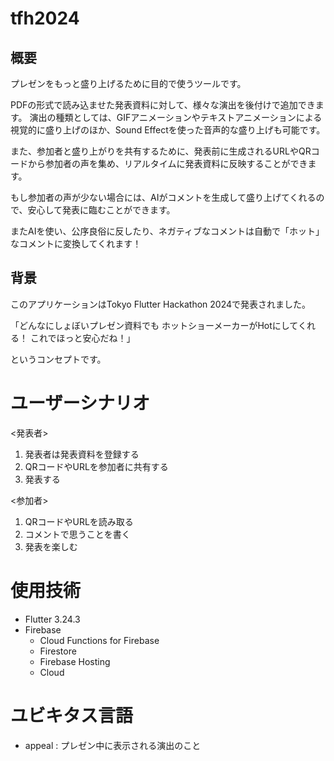 # tfh2024
## 概要
プレゼンをもっと盛り上げるために目的で使うツールです。

PDFの形式で読み込ませた発表資料に対して、様々な演出を後付けで追加できます。
演出の種類としては、GIFアニメーションやテキストアニメーションによる視覚的に盛り上げのほか、Sound Effectを使った音声的な盛り上げも可能です。

また、参加者と盛り上がりを共有するために、発表前に生成されるURLやQRコードから参加者の声を集め、リアルタイムに発表資料に反映することができます。

もし参加者の声が少ない場合には、AIがコメントを生成して盛り上げてくれるので、安心して発表に臨むことができます。

またAIを使い、公序良俗に反したり、ネガティブなコメントは自動で「ホット」なコメントに変換してくれます！

## 背景
このアプリケーションはTokyo Flutter Hackathon 2024で発表されました。

「どんなにしょぼいプレゼン資料でも
ホットショーメーカーがHotにしてくれる！
これでほっと安心だね！」

というコンセプトです。


# ユーザーシナリオ
<発表者>
1. 発表者は発表資料を登録する
2. QRコードやURLを参加者に共有する
3. 発表する

<参加者>
1. QRコードやURLを読み取る
2. コメントで思うことを書く
3. 発表を楽しむ

# 使用技術
- Flutter 3.24.3
- Firebase
  - Cloud Functions for Firebase
  - Firestore
  - Firebase Hosting
  - Cloud


# ユビキタス言語
- appeal : プレゼン中に表示される演出のこと